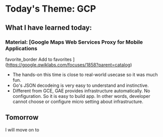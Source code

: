 # Today's Theme: GCP

## What I have learned today:

### Material: [Google Maps Web Services Proxy for Mobile Applications
favorite_border
Add to favorites
](https://google.qwiklabs.com/focuses/1858?parent=catalog)
- The hands-on this time is close to real-world usecase so it was much fun. 
- Go's JSON decodeing is very easy to understand and instinctive.
- Different from GCE, GAE provides infrastructure automatically. No configuration. So it is easy to build app. In other words, developer cannot choose or configure micro setting about infrastructure.

## Tomorrow
I will move on to []()
